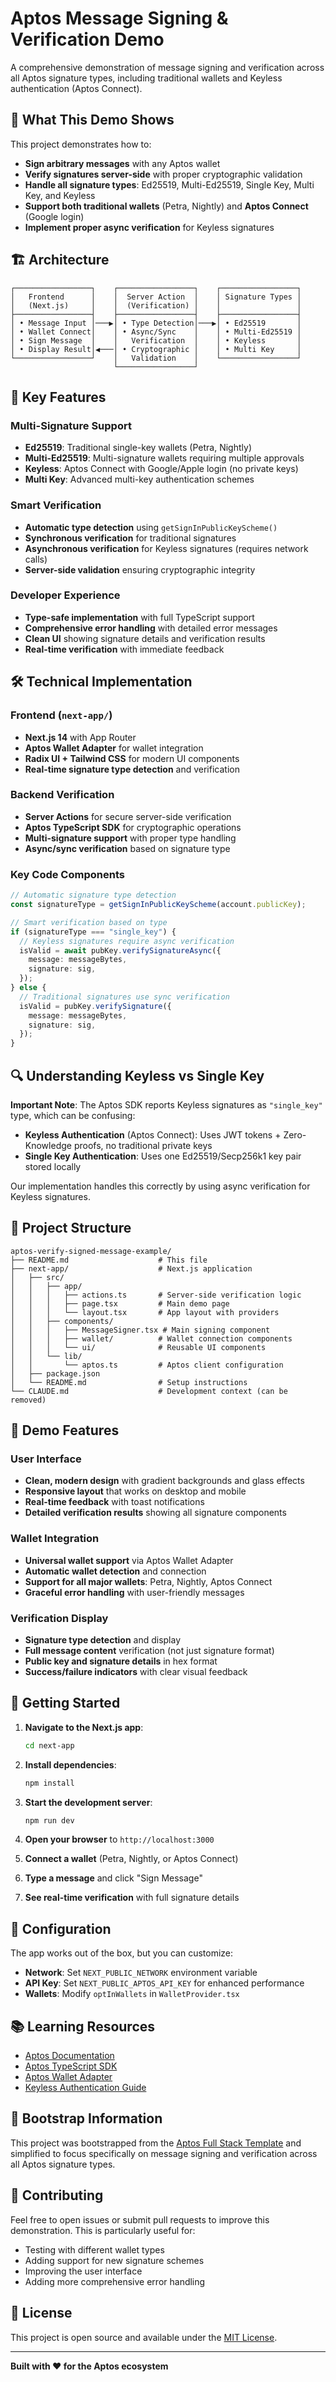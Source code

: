 # Aptos Message Signing & Verification Demo

A comprehensive demonstration of message signing and verification across all Aptos signature types, including traditional wallets and Keyless authentication (Aptos Connect).

## 🎯 What This Demo Shows

This project demonstrates how to:

- **Sign arbitrary messages** with any Aptos wallet
- **Verify signatures server-side** with proper cryptographic validation
- **Handle all signature types**: Ed25519, Multi-Ed25519, Single Key, Multi Key, and Keyless
- **Support both traditional wallets** (Petra, Nightly) and **Aptos Connect** (Google login)
- **Implement proper async verification** for Keyless signatures

## 🏗️ Architecture

```
┌─────────────────┐    ┌─────────────────┐    ┌─────────────────┐
│   Frontend      │    │  Server Action  │    │ Signature Types │
│   (Next.js)     │    │  (Verification) │    │                 │
├─────────────────┤    ├─────────────────┤    ├─────────────────┤
│ • Message Input │───▶│ • Type Detection│───▶│ • Ed25519       │
│ • Wallet Connect│    │ • Async/Sync    │    │ • Multi-Ed25519 │
│ • Sign Message  │    │   Verification  │    │ • Keyless       │
│ • Display Result│◀───│ • Cryptographic │    │ • Multi Key     │
└─────────────────┘    │   Validation    │    └─────────────────┘
                       └─────────────────┘
```

## 🚀 Key Features

### Multi-Signature Support

- **Ed25519**: Traditional single-key wallets (Petra, Nightly)
- **Multi-Ed25519**: Multi-signature wallets requiring multiple approvals
- **Keyless**: Aptos Connect with Google/Apple login (no private keys)
- **Multi Key**: Advanced multi-key authentication schemes

### Smart Verification

- **Automatic type detection** using `getSignInPublicKeyScheme()`
- **Synchronous verification** for traditional signatures
- **Asynchronous verification** for Keyless signatures (requires network calls)
- **Server-side validation** ensuring cryptographic integrity

### Developer Experience

- **Type-safe implementation** with full TypeScript support
- **Comprehensive error handling** with detailed error messages
- **Clean UI** showing signature details and verification results
- **Real-time verification** with immediate feedback

## 🛠️ Technical Implementation

### Frontend (`next-app/`)

- **Next.js 14** with App Router
- **Aptos Wallet Adapter** for wallet integration
- **Radix UI + Tailwind CSS** for modern UI components
- **Real-time signature type detection** and verification

### Backend Verification

- **Server Actions** for secure server-side verification
- **Aptos TypeScript SDK** for cryptographic operations
- **Multi-signature support** with proper type handling
- **Async/sync verification** based on signature type

### Key Code Components

```typescript
// Automatic signature type detection
const signatureType = getSignInPublicKeyScheme(account.publicKey);

// Smart verification based on type
if (signatureType === "single_key") {
  // Keyless signatures require async verification
  isValid = await pubKey.verifySignatureAsync({
    message: messageBytes,
    signature: sig,
  });
} else {
  // Traditional signatures use sync verification
  isValid = pubKey.verifySignature({
    message: messageBytes,
    signature: sig,
  });
}
```

## 🔍 Understanding Keyless vs Single Key

**Important Note**: The Aptos SDK reports Keyless signatures as `"single_key"` type, which can be confusing:

- **Keyless Authentication** (Aptos Connect): Uses JWT tokens + Zero-Knowledge proofs, no traditional private keys
- **Single Key Authentication**: Uses one Ed25519/Secp256k1 key pair stored locally

Our implementation handles this correctly by using async verification for Keyless signatures.

## 📁 Project Structure

```
aptos-verify-signed-message-example/
├── README.md                    # This file
├── next-app/                    # Next.js application
│   ├── src/
│   │   ├── app/
│   │   │   ├── actions.ts       # Server-side verification logic
│   │   │   ├── page.tsx         # Main demo page
│   │   │   └── layout.tsx       # App layout with providers
│   │   ├── components/
│   │   │   ├── MessageSigner.tsx # Main signing component
│   │   │   ├── wallet/          # Wallet connection components
│   │   │   └── ui/              # Reusable UI components
│   │   └── lib/
│   │       └── aptos.ts         # Aptos client configuration
│   ├── package.json
│   └── README.md                # Setup instructions
└── CLAUDE.md                    # Development context (can be removed)
```

## 🎨 Demo Features

### User Interface

- **Clean, modern design** with gradient backgrounds and glass effects
- **Responsive layout** that works on desktop and mobile
- **Real-time feedback** with toast notifications
- **Detailed verification results** showing all signature components

### Wallet Integration

- **Universal wallet support** via Aptos Wallet Adapter
- **Automatic wallet detection** and connection
- **Support for all major wallets**: Petra, Nightly, Aptos Connect
- **Graceful error handling** with user-friendly messages

### Verification Display

- **Signature type detection** and display
- **Full message content** verification (not just signature format)
- **Public key and signature details** in hex format
- **Success/failure indicators** with clear visual feedback

## 🏁 Getting Started

1. **Navigate to the Next.js app**:

   ```bash
   cd next-app
   ```

2. **Install dependencies**:

   ```bash
   npm install
   ```

3. **Start the development server**:

   ```bash
   npm run dev
   ```

4. **Open your browser** to `http://localhost:3000`

5. **Connect a wallet** (Petra, Nightly, or Aptos Connect)

6. **Type a message** and click "Sign Message"

7. **See real-time verification** with full signature details

## 🔧 Configuration

The app works out of the box, but you can customize:

- **Network**: Set `NEXT_PUBLIC_NETWORK` environment variable
- **API Key**: Set `NEXT_PUBLIC_APTOS_API_KEY` for enhanced performance
- **Wallets**: Modify `optInWallets` in `WalletProvider.tsx`

## 📚 Learning Resources

- [Aptos Documentation](https://aptos.dev/)
- [Aptos TypeScript SDK](https://github.com/aptos-labs/aptos-ts-sdk)
- [Aptos Wallet Adapter](https://github.com/aptos-labs/aptos-wallet-adapter)
- [Keyless Authentication Guide](https://aptos.dev/network/blockchain/accounts#keyless-authentication)

## 🔗 Bootstrap Information

This project was bootstrapped from the [Aptos Full Stack Template](https://github.com/0xaptosj/aptos-full-stack-template) and simplified to focus specifically on message signing and verification across all Aptos signature types.

## 🤝 Contributing

Feel free to open issues or submit pull requests to improve this demonstration. This is particularly useful for:

- Testing with different wallet types
- Adding support for new signature schemes
- Improving the user interface
- Adding more comprehensive error handling

## 📄 License

This project is open source and available under the [MIT License](LICENSE).

---

**Built with ❤️ for the Aptos ecosystem**
